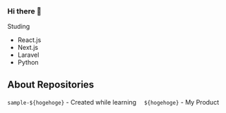 ### Hi there 👋

Studing 
- React.js
- Next.js
- Laravel
- Python


## About Repositories
`sample-${hogehoge}` - Created while learning
　`${hogehoge}` - My Product
